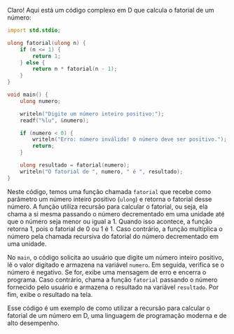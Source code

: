 Claro! Aqui está um código complexo em D que calcula o fatorial de um número:

```d
import std.stdio;

ulong fatorial(ulong n) {
    if (n <= 1) {
        return 1;
    } else {
        return n * fatorial(n - 1);
    }
}

void main() {
    ulong numero;

    writeln("Digite um número inteiro positivo:");
    readf("%lu", &numero);

    if (numero < 0) {
        writeln("Erro: número inválido! O número deve ser positivo.");
        return;
    }

    ulong resultado = fatorial(numero);
    writeln("O fatorial de ", numero, " é ", resultado);
}
```

Neste código, temos uma função chamada `fatorial` que recebe como parâmetro um número inteiro positivo (`ulong`) e retorna o fatorial desse número. A função utiliza recursão para calcular o fatorial, ou seja, ela chama a si mesma passando o número decrementado em uma unidade até que o número seja menor ou igual a 1. Quando isso acontece, a função retorna 1, pois o fatorial de 0 ou 1 é 1. Caso contrário, a função multiplica o número pela chamada recursiva do fatorial do número decrementado em uma unidade.

No `main`, o código solicita ao usuário que digite um número inteiro positivo, lê o valor digitado e armazena na variável `numero`. Em seguida, verifica se o número é negativo. Se for, exibe uma mensagem de erro e encerra o programa. Caso contrário, chama a função `fatorial` passando o número fornecido pelo usuário e armazena o resultado na variável `resultado`. Por fim, exibe o resultado na tela.

Esse código é um exemplo de como utilizar a recursão para calcular o fatorial de um número em D, uma linguagem de programação moderna e de alto desempenho.